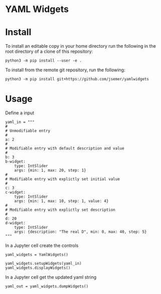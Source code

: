 YAML Widgets
============

Install
=======

To install an editable copy in your home directory run the following
in the root directory of a clone of this repository:

```console
python3 -m pip install --user -e .
```
To install from the remote git repository, run the following:

```console
python3 -m pip install git+https://github.com/jsemer/yamlwidgets
```


Usage
=======

Define a input

```
yaml_in = """
#
# Unmodifiable entry
#
a: 2
#
# Modifiable entry with default description and value
#
b: 3
b-widget:
    type: IntSlider
    args: {min: 1, max: 20, step: 1}
#
# Modifiable entry with explictly set initial value
#
c: 3
c-widget:
    type: IntSlider
    args: {min: 1, max: 10, step: 1, value: 4}
#
# Modifiable entry with explictly set description
#
d: 20
d-widget:
    type: IntSlider
    args: {description: "The real D", min: 0, max: 40, step: 5}
"""
```

In a Jupyter cell create the controls

```
yaml_widgets = YamlWidgets()

yaml_widgets.setupWidgets(yaml_in)
yaml_widgets.displayWidgets()

```

In a Jupyter cell get the updated yaml string

```
yaml_out = yaml_widgets.dumpWidgets()

```
